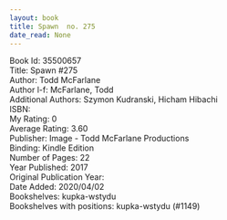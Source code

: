 ```yaml
---
layout: book
title: Spawn  no. 275
date_read: None
---
```


Book Id: 35500657<br />
Title: Spawn #275<br />
Author: Todd McFarlane<br />
Author l-f: McFarlane, Todd<br />
Additional Authors: Szymon Kudranski, Hicham Hibachi<br />
ISBN: <br />
My Rating: 0<br />
Average Rating: 3.60<br />
Publisher: Image - Todd McFarlane Productions<br />
Binding: Kindle Edition<br />
Number of Pages: 22<br />
Year Published: 2017<br />
Original Publication Year: <br />
Date Added: 2020/04/02<br />
Bookshelves: kupka-wstydu<br />
Bookshelves with positions: kupka-wstydu (#1149)<br />

